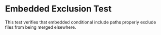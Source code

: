 # Embedded Exclusion Test

This test verifies that embedded conditional include paths properly exclude files from being merged elsewhere.
